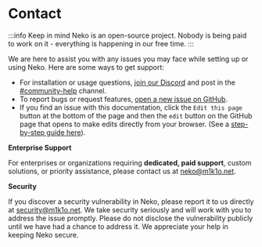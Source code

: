 # Contact

:::info Keep in mind
Neko is an open-source project. Nobody is being paid to work on it - everything is happening in our free time.
:::

We are here to assist you with any issues you may face while setting up or using Neko. Here are some ways to get support:

- For installation or usage questions, [join our Discord](https://discord.gg/3U6hWpC) and post in the [#community-help](https://discord.com/channels/665851821906067466/696222582114091088) channel.
- To report bugs or request features, [open a new issue on GitHub](https://github.com/m1k1o/neko/issues).
- If you find an issue with this documentation, click the `Edit this page` button at the bottom of the page and then the `edit` button on the GitHub page that opens to make edits directly from your browser. (See a [step-by-step guide here](https://docs.github.com/en/repositories/working-with-files/managing-files/editing-files)).

**Enterprise Support**

For enterprises or organizations requiring **dedicated, paid support**, custom solutions, or priority assistance, please contact us at <a href="mailto:neko@m1k1o.net">neko@m1k1o.net</a>.

**Security**

If you discover a security vulnerability in Neko, please report it to us directly at <a href="mailto:security@m1k1o.net">security@m1k1o.net</a>. We take security seriously and will work with you to address the issue promptly. Please do not disclose the vulnerability publicly until we have had a chance to address it. We appreciate your help in keeping Neko secure.
